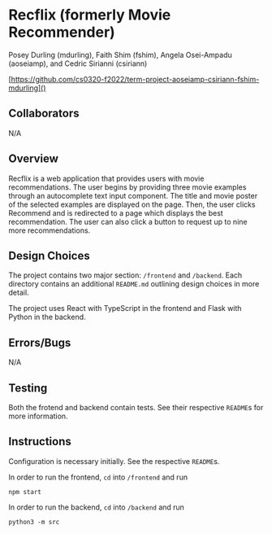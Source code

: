 # Recflix (formerly Movie Recommender)

Posey Durling (mdurling), Faith Shim (fshim), Angela Osei-Ampadu (aoseiamp), and Cedric Sirianni (csiriann)

[https://github.com/cs0320-f2022/term-project-aoseiamp-csiriann-fshim-mdurling]()

## Collaborators

N/A

## Overview

Recflix is a web application that provides users with movie recommendations. The user begins by providing three movie examples through an autocomplete text input component. The title and movie poster of the selected examples are displayed on the page. Then, the user clicks Recommend and is redirected to a page which displays the best recommendation. The user can also click a button to request up to nine more recommendations.

## Design Choices

The project contains two major section: `/frontend` and `/backend`. Each directory contains an additional `README.md` outlining design choices in more detail.

The project uses React with TypeScript in the frontend and Flask with Python in the backend.

## Errors/Bugs

N/A

## Testing

Both the frotend and backend contain tests. See their respective `README`s for more information.

## Instructions

Configuration is necessary initially. See the respective `README`s.

In order to run the frontend, `cd` into `/frontend` and run

```console
npm start
```

In order to run the backend, `cd` into `/backend` and run

```console
python3 -m src
```
